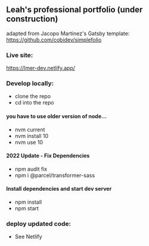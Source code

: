 ## Leah's professional portfolio (under construction)

adapted from Jacopo Martinez's Gatsby template: https://github.com/cobidev/simplefolio

### Live site:

https://lmer-dev.netlify.app/

### Develop locally:

- clone the repo
- cd into the repo

#### you have to use older version of node...

- nvm current
- nvm install 10
- nvm use 10

#### 2022 Update - Fix Dependencies

- npm audit fix
- npm i @parcel/transformer-sass

#### Install dependencies and start dev server

- npm install
- npm start

### deploy updated code:

- See Netlify
